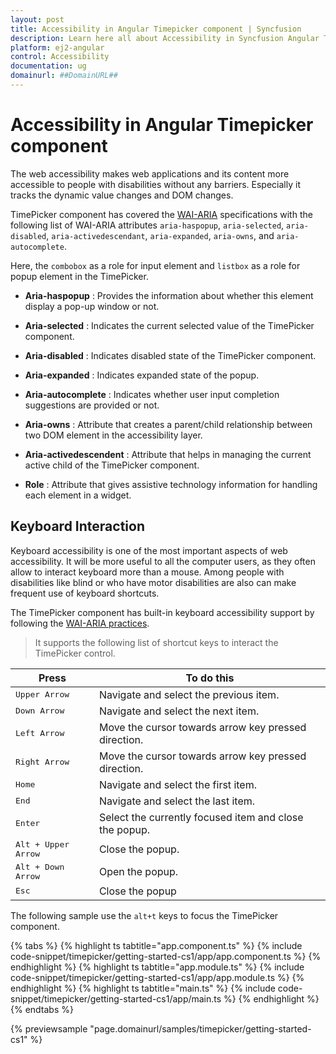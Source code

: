 ```yaml
---
layout: post
title: Accessibility in Angular Timepicker component | Syncfusion
description: Learn here all about Accessibility in Syncfusion Angular Timepicker component of Syncfusion Essential JS 2 and more.
platform: ej2-angular
control: Accessibility 
documentation: ug
domainurl: ##DomainURL##
---
```


# Accessibility in Angular Timepicker component

The web accessibility makes web applications and its content more accessible to people with disabilities without any barriers. Especially it tracks the dynamic value changes and DOM changes.

TimePicker component has covered the [WAI-ARIA](http://www.w3.org/WAI/PF/aria-practices)  specifications with the following list of WAI-ARIA attributes `aria-haspopup`, `aria-selected`, `aria-disabled`, `aria-activedescendant`, `aria-expanded`, `aria-owns`, and `aria-autocomplete`.

Here, the `combobox` as a role for input element and `listbox` as a role for popup element in the TimePicker.

* **Aria-haspopup** : Provides the information about whether this element display a pop-up window or not.

* **Aria-selected** : Indicates the current selected value of the TimePicker component.

* **Aria-disabled** : Indicates disabled state of the TimePicker component.

* **Aria-expanded** : Indicates expanded state of the popup.

* **Aria-autocomplete** : Indicates whether user input completion suggestions are provided or not.

* **Aria-owns** : Attribute that creates a parent/child relationship between two DOM element in the accessibility layer.

* **Aria-activedescendent** : Attribute that helps in managing the current active child of the TimePicker
component.

* **Role** : Attribute that gives assistive technology information for handling each element in a widget.

## Keyboard Interaction

Keyboard accessibility is one of the most important aspects of web accessibility. It will be more useful to all the computer users, as they often allow to interact keyboard more than a mouse.
Among people with disabilities like blind or who have motor disabilities are also can make frequent use of keyboard shortcuts.

The TimePicker component has built-in keyboard accessibility support by following the [WAI-ARIA practices](http://www.w3.org/WAI/PF/aria-practices).

> It supports the following list of shortcut keys to interact the TimePicker control.

| **Press** | **To do this** |
| --- | --- |
| <kbd>Upper Arrow</kbd> | Navigate and select the previous item. |
| <kbd>Down Arrow</kbd> | Navigate and select the next item. |
| <kbd>Left Arrow</kbd> | Move the cursor towards arrow key pressed direction. |
| <kbd>Right Arrow</kbd> | Move the cursor towards arrow key pressed direction. |
| <kbd>Home</kbd> | Navigate and select the first item. |
| <kbd>End</kbd> | Navigate and select the last item. |
| <kbd>Enter</kbd> | Select the currently focused item and close the popup. |
| <kbd>Alt + Upper Arrow</kbd> | Close the popup. |
| <kbd>Alt + Down Arrow</kbd> | Open the popup. |
| <kbd>Esc</kbd> | Close the popup |

The following sample use the `alt+t` keys to focus the TimePicker component.

{% tabs %}
{% highlight ts tabtitle="app.component.ts" %}
{% include code-snippet/timepicker/getting-started-cs1/app/app.component.ts %}
{% endhighlight %}
{% highlight ts tabtitle="app.module.ts" %}
{% include code-snippet/timepicker/getting-started-cs1/app/app.module.ts %}
{% endhighlight %}
{% highlight ts tabtitle="main.ts" %}
{% include code-snippet/timepicker/getting-started-cs1/app/main.ts %}
{% endhighlight %}
{% endtabs %}
  
{% previewsample "page.domainurl/samples/timepicker/getting-started-cs1" %}